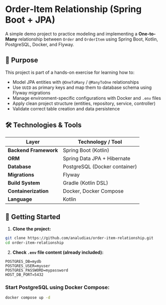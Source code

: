 # Order‑Item Relationship (Spring Boot + JPA)

A simple demo project to practice modeling and implementing a **One-to-Many** relationship between `Order` and `OrderItem` using Spring Boot, Kotlin, PostgreSQL, Docker, and Flyway.

## 🧾 Purpose

This project is part of a hands-on exercise for learning how to:

- Model JPA entities with `@OneToMany` / `@ManyToOne` relationships
- Use `UUID` as primary keys and map them to database schema using Flyway migrations
- Manage environment-specific configurations with Docker and `.env` files
- Apply clean project structure (entities, repository, service, controller)
- Validate correct table creation and data persistence

## 🛠 Technologies & Tools

| Layer                   | Technology / Tool              |
|------------------------|--------------------------------|
| **Backend Framework**   | Spring Boot (Kotlin)           |
| **ORM**                 | Spring Data JPA + Hibernate    |
| **Database**            | PostgreSQL (Docker container)  |
| **Migrations**          | Flyway                         |
| **Build System**        | Gradle (Kotlin DSL)            |
| **Containerization**    | Docker, Docker Compose         |
| **Language**            | Kotlin                         |


## 🚀 Getting Started

1. **Clone the project:**

```bash
git clone https://github.com/analudias/order-item-relationship.git
cd order-item-relationship
```

2. **Check `.env` file content (already included):**

```env
POSTGRES_DB=mydb  
POSTGRES_USER=myuser  
POSTGRES_PASSWORD=mypassword  
HOST_DB_PORT=5432
```

### Start PostgreSQL using Docker Compose:

```bash
docker compose up -d
```
